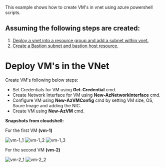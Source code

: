 This example shows how to create VM's in vnet using azure powershell scripts.

## Assuming the following steps are created:
1. [Deploy a vnet into a resource group and add a subnet within vnet.](VNet/README.md)
2. [Create a Bastion subnet and bastion host resource.](bastion/README.md)

# Deploy VM's in the VNet

Create VM's following below steps:

* Set Credentials for VM using **Get-Credential** cmd.
* Create Network Interface for VM using **New-AzNetworkInterface** cmd.
* Configure VM using **New-AzVMConfig** cmd by setting VM size, OS, Soure Image and adding the NIC.
* Create VM using **New-AzVM** cmd.

**Snapshots from cloudshell:**

For the first VM **(vm-1)**

![vm-1_1](https://github.com/user-attachments/assets/203f2fc0-faab-4cdf-92ea-49b16ab67b50)
![vm-1_2](https://github.com/user-attachments/assets/671b3ee8-33c4-4048-be0f-127c37fc2e1d)
![vm-1_3](https://github.com/user-attachments/assets/4690c5b5-00b3-48b2-9424-79223dd8ab97)

For the second VM **(vm-2)**

![vm-2_1](https://github.com/user-attachments/assets/9fc7fc8e-a3e0-4e02-9b83-fd7c6beca773)
![vm-2_2](https://github.com/user-attachments/assets/08bcdb31-ba30-4441-bd2d-788cd9a64bc4)

